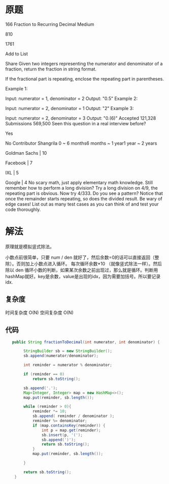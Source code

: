 # 原题
166 Fraction to Recurring Decimal
Medium

810

1761

Add to List

Share
Given two integers representing the numerator and denominator of a fraction, return the fraction in string format.

If the fractional part is repeating, enclose the repeating part in parentheses.

Example 1:

Input: numerator = 1, denominator = 2
Output: "0.5"
Example 2:

Input: numerator = 2, denominator = 1
Output: "2"
Example 3:

Input: numerator = 2, denominator = 3
Output: "0.(6)"
Accepted
121,328
Submissions
569,500
Seen this question in a real interview before?

Yes

No
Contributor
Shangrila
0 ~ 6 months6 months ~ 1 year1 year ~ 2 years

Goldman Sachs
|
10

Facebook
|
7

IXL
|
5

Google
|
4
No scary math, just apply elementary math knowledge. Still remember how to perform a long division?
Try a long division on 4/9, the repeating part is obvious. Now try 4/333. Do you see a pattern?
Notice that once the remainder starts repeating, so does the divided result.
Be wary of edge cases! List out as many test cases as you can think of and test your code thoroughly.
# 解法

原理就是模拟竖式除法。

小数点前很简单，只要 num / den 就好了，然后余数=0的话可以直接返回（整除）。否则加上小数点进入循环。
每次循环余数*10 （就像竖式除法一样）。然后除以 den
循环小数的判断，如果某次余数之前出现过，那么就是循环。判断用hashMap就好。key是余数，value是出现的idx，因为需要加括号。所以要记录idx.



## 复杂度
时间复杂度 O(N)
空间复杂度 O(N)


## 代码
```Java
   public String fractionToDecimal(int numerator, int denominator) {

        StringBuilder sb = new StringBuilder();
        sb.append(numerator/denominator);

        int reminder = numerator % denominator;

        if (reminder == 0)
            return sb.toString();

        sb.append('.');
        Map<Integer, Integer> map = new HashMap<>();
        map.put(reminder, sb.length());

        while (reminder > 0){
            reminder *= 10;
            sb.append( reminder / denominator );
            reminder %= denominator;
            if (map.containsKey(reminder)) {
                int p = map.get(reminder);
                sb.insert(p, '(');
                sb.append(')');
                return sb.toString();
            }
            map.put(reminder, sb.length());

        }

        return sb.toString();
    }
```
